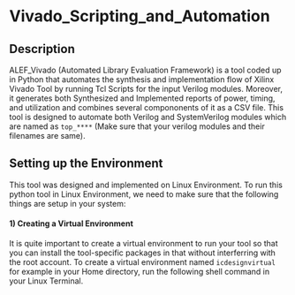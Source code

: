 # Vivado_Scripting_and_Automation

## Description

ALEF_Vivado (Automated Library Evaluation Framework) is a tool coded up in Python that automates the synthesis and implementation flow of Xilinx Vivado Tool by running Tcl Scripts for the input Verilog modules. Moreover, it generates both Synthesized and Implemented reports of power, timing, and utilization and combines several compononents of it as a CSV file. This tool is designed to automate both Verilog and SystemVerilog modules which are named as ``` top_**** ``` (Make sure that your verilog modules and their filenames are same).

## Setting up the Environment

This tool was designed and implemented on Linux Environment. To run this python tool in Linux Environment, we need to make sure that the following things are setup in your system:

#### 1) Creating a Virtual Environment
It is quite important to create a virtual environment to run your tool so that you can install the tool-specific packages in that without interferring with the root account. To create a virtual environment named ```icdesignvirtual``` for example in your Home directory, run the following shell command in your Linux Terminal.




